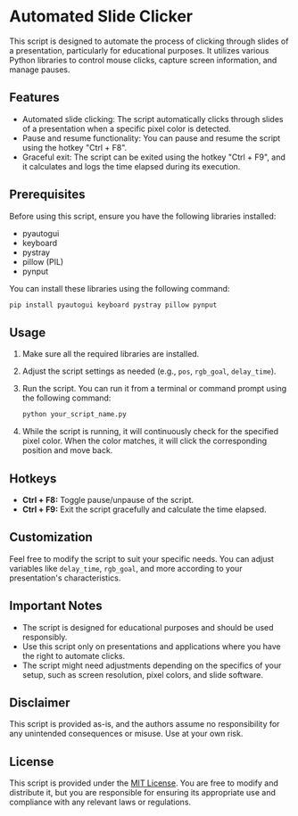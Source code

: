 # Automated Slide Clicker

This script is designed to automate the process of clicking through slides of a presentation, particularly for educational purposes. It utilizes various Python libraries to control mouse clicks, capture screen information, and manage pauses.

## Features

- Automated slide clicking: The script automatically clicks through slides of a presentation when a specific pixel color is detected.
- Pause and resume functionality: You can pause and resume the script using the hotkey "Ctrl + F8".
- Graceful exit: The script can be exited using the hotkey "Ctrl + F9", and it calculates and logs the time elapsed during its execution.

## Prerequisites

Before using this script, ensure you have the following libraries installed:

- pyautogui
- keyboard
- pystray
- pillow (PIL)
- pynput

You can install these libraries using the following command:

```bash
pip install pyautogui keyboard pystray pillow pynput
```

## Usage

1. Make sure all the required libraries are installed.
2. Adjust the script settings as needed (e.g., `pos`, `rgb_goal`, `delay_time`).
3. Run the script. You can run it from a terminal or command prompt using the following command:

   ```bash
   python your_script_name.py
   ```

4. While the script is running, it will continuously check for the specified pixel color. When the color matches, it will click the corresponding position and move back.

## Hotkeys

- **Ctrl + F8:** Toggle pause/unpause of the script.
- **Ctrl + F9:** Exit the script gracefully and calculate the time elapsed.

## Customization

Feel free to modify the script to suit your specific needs. You can adjust variables like `delay_time`, `rgb_goal`, and more according to your presentation's characteristics.

## Important Notes

- The script is designed for educational purposes and should be used responsibly.
- Use this script only on presentations and applications where you have the right to automate clicks.
- The script might need adjustments depending on the specifics of your setup, such as screen resolution, pixel colors, and slide software.

## Disclaimer

This script is provided as-is, and the authors assume no responsibility for any unintended consequences or misuse. Use at your own risk.

## License

This script is provided under the [MIT License](LICENSE). You are free to modify and distribute it, but you are responsible for ensuring its appropriate use and compliance with any relevant laws or regulations.
